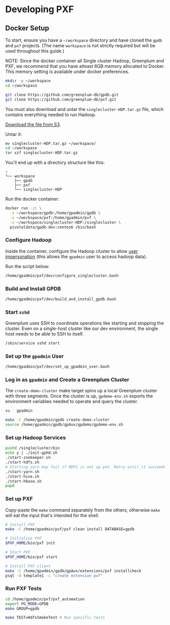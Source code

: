 # Developing PXF

## Docker Setup

To start, ensure you have a `~/workspace` directory and have cloned the `gpdb` and `pxf` projects.
(The name `workspace` is not strictly required but will be used throughout this guide.)

NOTE: Since the docker container all Single cluster Hadoop, Greenplum and PXF, we recommend that you have atleast 6GB memory allocated to Docker. This memory setting is available under docker preferences.

```bash
mkdir -p ~/workspace
cd ~/workspace

git clone https://github.com/greenplum-db/gpdb.git
git clone https://github.com/greenplum-db/pxf.git
```

You must also download and untar the `singlecluster-HDP.tar.gz` file, which contains everything needed to run Hadoop.

[Download the file from S3](https://s3-us-west-2.amazonaws.com/pivotal-public/singlecluster-HDP.tar.gz).

Untar it:

```bash
mv singlecluster-HDP.tar.gz ~/workspace/
cd ~/workspace
tar xzf singlecluster-HDP.tar.gz
```

You'll end up with a directory structure like this:

```
~
└── workspace
    ├── gpdb
    ├── pxf
    └── singlecluster-HDP
```

Run the docker container:

```bash
docker run -it \
  -v ~/workspace/gpdb:/home/gpadmin/gpdb \
  -v ~/workspace/pxf:/home/gpadmin/pxf \
  -v ~/workspace/singlecluster-HDP:/singlecluster \
  pivotaldata/gpdb-dev:centos6 /bin/bash
```

### Configure Hadoop

Inside the container, configure the Hadoop cluster to allow
[user impersonation](https://hadoop.apache.org/docs/current/hadoop-project-dist/hadoop-common/Superusers.html)
(this allows the `gpadmin` user to access hadoop data).

Run the script below:

```bash 
/home/gpadmin/pxf/dev/configure_singlecluster.bash
```

### Build and Install GPDB

```bash
/home/gpadmin/pxf/dev/build_and_install_gpdb.bash
```

### Start `sshd`

Greenplum uses SSH to coordinate operations like starting and stopping the cluster. Even on a single-host cluster
like our dev environment, the single host needs to be able to SSH to itself.

```bash
/sbin/service sshd start
```

### Set up the `gpadmin` User

```bash
/home/gpadmin/pxf/dev/set_up_gpadmin_user.bash
```

### Log in as `gpadmin` and Create a Greenplum Cluster

The `create-demo-cluster` make target spins up a local Greenplum cluster with three segments.
Once the cluster is up, `gpdemo-env.sh` exports the environment variables needed to operate and query the cluster.

```bash
su - gpadmin

make -C /home/gpadmin/gpdb create-demo-cluster
source /home/gpadmin/gpdb/gpAux/gpdemo/gpdemo-env.sh
```

### Set up Hadoop Services

```bash
pushd /singlecluster/bin
echo y | ./init-gphd.sh
./start-zookeeper.sh
./start-hdfs.sh
# Starting yarn may fail if HDFS is not up yet. Retry until it succeeds.
./start-yarn.sh
./start-hive.sh
./start-hbase.sh
popd
```

### Set up PXF

Copy-paste the `make` command separately from the others; otherwise `make` will eat the input that's
intended for the shell.

```bash
# Install PXF
make -C /home/gpadmin/pxf/pxf clean install DATABASE=gpdb
```

```bash
# Initialize PXF
$PXF_HOME/bin/pxf init

# Start PXF
$PXF_HOME/bin/pxf start

# Install PXF client
make -C /home/gpadmin/gpdb/gpAux/extensions/pxf installcheck
psql -d template1 -c "create extension pxf"
```

### Run PXF Tests

```bash
cd /home/gpadmin/pxf/pxf_automation
export PG_MODE=GPDB
make GROUP=gpdb

make TEST=HdfsSmokeTest # Run specific tests
```
